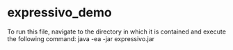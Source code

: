# expressivo_demo
To run this file, navigate to the directory in which it is contained and execute the following command:
java -ea -jar expressivo.jar
